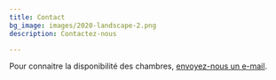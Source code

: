 ```yaml
---
title: Contact
bg_image: images/2020-landscape-2.png
description: Contactez-nous

---
```

Pour connaitre la disponibilité des chambres, [envoyez-nous un e-mail](mailto:crozatz@gmail.com).